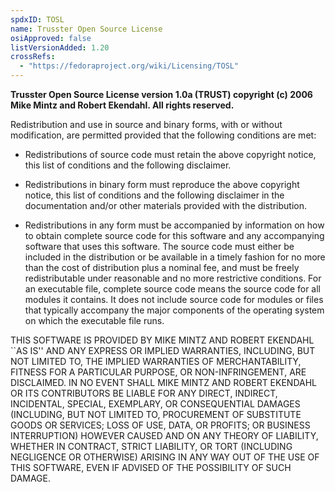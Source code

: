 ```yaml
---
spdxID: TOSL
name: Trusster Open Source License
osiApproved: false
listVersionAdded: 1.20
crossRefs: 
  - "https://fedoraproject.org/wiki/Licensing/TOSL"
---
```


**Trusster Open Source License version 1.0a (TRUST) copyright (c) 2006 Mike Mintz and Robert Ekendahl. All rights reserved.**

Redistribution and use in source and binary forms, with or without modification, are permitted provided that the following conditions are met:

* Redistributions of source code must retain the above copyright notice, this list of conditions and the following disclaimer.

* Redistributions in binary form must reproduce the above copyright notice, this list of conditions and the following disclaimer in the documentation and/or other materials provided with the distribution.

* Redistributions in any form must be accompanied by information on how to obtain complete source code for this software and any accompanying software that uses this software. The source code must either be included in the distribution or be available in a timely fashion for no more than the cost of distribution plus a nominal fee, and must be freely redistributable under reasonable and no more restrictive conditions. For an executable file, complete source code means the source code for all modules it contains. It does not include source code for modules or files that typically accompany the major components of the operating system on which the executable file runs.

THIS SOFTWARE IS PROVIDED BY MIKE MINTZ AND ROBERT EKENDAHL ``AS IS'' AND ANY EXPRESS OR IMPLIED WARRANTIES, INCLUDING, BUT NOT LIMITED TO, THE IMPLIED WARRANTIES OF MERCHANTABILITY, FITNESS FOR A PARTICULAR PURPOSE, OR NON-INFRINGEMENT, ARE DISCLAIMED. IN NO EVENT SHALL MIKE MINTZ AND ROBERT EKENDAHL OR ITS CONTRIBUTORS BE LIABLE FOR ANY DIRECT, INDIRECT, INCIDENTAL, SPECIAL, EXEMPLARY, OR CONSEQUENTIAL DAMAGES (INCLUDING, BUT NOT LIMITED TO, PROCUREMENT OF SUBSTITUTE GOODS OR SERVICES; LOSS OF USE, DATA, OR PROFITS; OR BUSINESS INTERRUPTION) HOWEVER CAUSED AND ON ANY THEORY OF LIABILITY, WHETHER IN CONTRACT, STRICT LIABILITY, OR TORT (INCLUDING NEGLIGENCE OR OTHERWISE) ARISING IN ANY WAY OUT OF THE USE OF THIS SOFTWARE, EVEN IF ADVISED OF THE POSSIBILITY OF SUCH DAMAGE.
